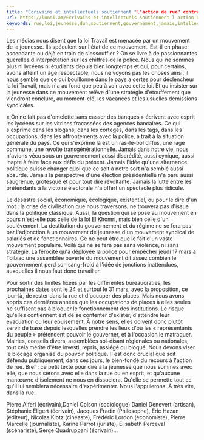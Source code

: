 ```yaml
---
title: "Écrivains et intellectuels soutiennent "l'action de rue" contre la loi travail"
url: https://lundi.am/Ecrivains-et-intellectuels-soutiennent-l-action-de-rue-contre-la-loi-travail
keywords: rue,loi,jeunesse,dun,soutiennent,gouvernement,jamais,intellectuels,laction,mouvement,écrivain,travail,écrivains,politique
---
```

Les médias nous disent que la loi Travail est menacée par un mouvement de la jeunesse. Ils spéculent sur l'état de ce mouvement. Est-il en phase ascendante ou déjà en train de s'essouffler ? On se livre à de passionnantes querelles d'interprétation sur les chiffres de la police. Nous qui ne sommes plus ni lycéens ni étudiants depuis bien longtemps et qui, pour certains, avons atteint un âge respectable, nous ne voyons pas les choses ainsi. Il nous semble que ce qui bouillonne dans le pays a certes pour déclencheur la loi Travail, mais n'a au fond que peu à voir avec cette loi. Et qu'insister sur la jeunesse dans ce mouvement relève d'une stratégie d'étouffement que viendront conclure, au moment-clé, les vacances et les usuelles démissions syndicales.

« On ne fait pas d'omelette sans casser des banques » écrivent avec esprit les lycéens sur les vitrines fracassées des agences bancaires. Ce qui s'exprime dans les slogans, dans les cortèges, dans les tags, dans les occupations, dans les affrontements avec la police, a trait à la situation générale du pays. Ce qui s'exprime là est un ras-le-bol diffus, une rage commune, une révolte transgénérationnelle. Jamais dans notre vie, nous n'avions vécu sous un gouvernement aussi discrédité, aussi cynique, aussi inapte à faire face aux défis du présent. Jamais l'idée qu'une alternance politique puisse changer quoi que ce soit à notre sort n'a semblé aussi absurde. Jamais la perspective d'une élection présidentielle n'a paru aussi saugrenue, grotesque et pour tout dire révoltante. Jamais la lutte entre les prétendants à la victoire électorale n'a offert un spectacle plus ridicule.

Le désastre social, économique, écologique, existentiel, ou pour le dire d'un mot : la crise de civilisation que nous traversons, ne trouvera pas d'issue dans la politique classique. Aussi, la question qui se pose au mouvement en cours n'est-elle pas celle de la loi El Khomri, mais bien celle d'un soulèvement. La destitution du gouvernement et du régime ne se fera pas par l'adjonction à un mouvement de jeunesse d'un mouvement syndical de salariés et de fonctionnaires. Ce ne peut être que le fait d'un vaste mouvement populaire. Voilà qui ne se fera pas sans violence, ni sans stratégie. La férocité qu'a déployée la police pour empêcher jeudi 17 mars à Tolbiac une assemblée ouverte du mouvement dit assez combien le gouvernement perd son sang-froid à l'idée de jonctions inattendues, auxquelles il nous faut donc travailler.

Pour sortir des limites fixées par les différentes bureaucraties, les prochaines dates sont le 24 et surtout le 31 mars, avec la proposition, ce jour-là, de rester dans la rue et d'occuper des places. Mais nous avons appris ces dernières années que les occupations de places à elles seules ne suffisent pas à bloquer le fonctionnement des institutions. Le risque qu'elles contiennent est de se contenter d'exister, d'attendre leur évacuation ou leur épuisement. À notre sens, elles doivent donc plutôt servir de base depuis lesquelles prendre les lieux d'où les « représentants du peuple » prétendent pouvoir le gouverner, et à l'occasion le matraquer. Mairies, conseils divers, assemblées soi-disant régionales ou nationales, tout cela mérite d'être investi, repris, assiégé ou bloqué. Nous devons viser le blocage organisé du pouvoir politique. Il est donc crucial que soit défendu publiquement, dans ces jours, le bien-fondé du recours à l'action de rue. Bref : ce petit texte pour dire à la jeunesse que nous sommes avec elle, que nous serons avec elle dans la rue ou en esprit, et qu'aucune manœuvre d'isolement ne nous en dissociera. Qu'elle se permette tout ce qu'il lui semblera nécessaire d'expérimenter. Nous l'appuierons. À très vite, dans la rue.

Pierre Alferi (écrivain),Daniel Colson (sociologue) Daniel Denevert (artisan), Stéphanie Eligert (écrivain), Jacques Fradin (Philosophe), Eric Hazan (éditeur), Nicolas Klotz (cinéaste), Frédéric Lordon (économiste), Pierre Marcelle (journaliste), Karine Parrot (juriste), Elisabeth Perceval (scénariste), Serge Quadruppani (écrivain)\...

